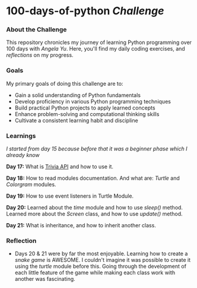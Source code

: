 # 100-days-of-python _Challenge_

### About the Challenge

This repository chronicles my journey of learning Python programming over  100 days with _Angela Yu_. Here, you'll find
my daily coding
exercises, and _reflections_ on my progress.

### Goals

My primary goals of doing this challenge are to:

* Gain a solid understanding of Python fundamentals
* Develop proficiency in various Python programming techniques
* Build practical Python projects to apply learned concepts
* Enhance problem-solving and computational thinking skills
* Cultivate a consistent learning habit and discipline

### Learnings
_I started from day 15 because before that it was a beginner phase which I already know_

**Day 17:** What is [Trivia API](https://opentdb.com/api_config.php) and how to use it.

**Day 18:** How to read modules documentation. And what are: _Turtle_ and _Colorgram_ modules.

**Day 19:** How to use event listeners in Turtle Module.

**Day 20:** Learned about the _time_ module and how to use _sleep()_ method. Learned more about the _Screen_ class, and
how to use _update()_ method.

**Day 21:** What is inheritance, and how to inherit another class.


### Reflection

- Days 20 & 21 were by far the most enjoyable. Learning how to create a _snake game_ is AWESOME. I couldn't imagine it
was possible to create it using the _turtle_ module before this. Going through the development of each little feature
of the game while making each class work with another was fascinating.
